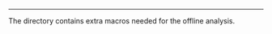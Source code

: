 ----------------------------------------------------

The directory contains extra macros needed 
for the offline analysis.